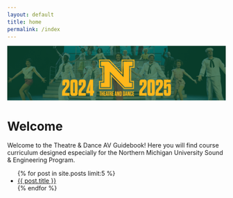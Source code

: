 ```yaml
---
layout: default
title: home
permalink: /index
---
```

<div class="banner">
  <img src="assets/images/banner.png" alt="Banner">
</div>

# Welcome
Welcome to the Theatre & Dance AV Guidebook! Here you will find course curriculum designed especially for the Northern Michigan University Sound & Engineering Program.

<ul>
{% for post in site.posts limit:5 %}
    <li>
        <a href="{{ post.url | relative_url }}">{{ post.title }}</a>
    </li>
{% endfor %}
</ul>
